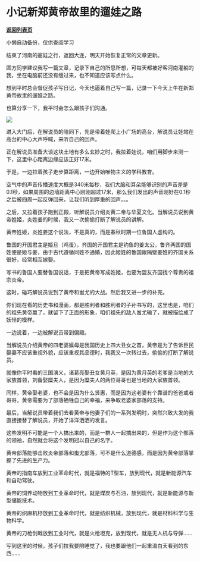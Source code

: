 # 小记新郑黄帝故里的遛娃之路

[**返回列表页**](/gzh/政事堂2019)

小懒自动备份，仅供查阅学习

结束了河南的遛娃之行，返回大连，明天开始恢复正常的文章更新。  

圆方同学建议我写一篇文章，记录下自己的所思所想，可每天都被好客河南灌躺的我，坐在电脑前还没有缓过来，也不知道应该写点什么。  

想到平时总会督促孩子写日记，今天也逼着自己写一篇，记录一下今天上午在新郑黄帝故里的遛娃之路。

也算分享一下，我平时会怎么跟孩子们沟通。  

![](https://mmbiz.qpic.cn/mmbiz_jpg/rxhS23yu8cMIFwsMYGxQOppTiccmBrQf4FTwjnLKu8f4yX7YibMm6F83poZS0poxeketIQ9iabT7aGKyBKwic0drrw/640?wx_fmt=jpeg)

进入大门后，在解说员的陪同下，先是带着娃爬上小广场的高台，解说员让娃站在高台的中心大声呼喊，来听自己的回声。  

正在解说员准备大谈这块土地有多么玄妙之时，我拉着娃说，咱们用脚步来测一下，这里中心距离边缘应该正好17米。

于是，一边拉着孩子走步算距离，一边开始唯物主义的学科教育。

空气中的声音传播速度大概是340米每秒，我们大脑和耳朵能够识别的声音差是0.1秒，如果周围的边墙距离中心刚刚超过17米，那么我们发出的声音刚好在0.1秒之后被四周一起反弹回来，让我们听到厚重的回声。。。

之后，又拉着孩子跑到正殿，听解说员介绍炎黄二帝与华夏文化。当解说员说到黄帝姓姬，炎姓姜的时候，我又一次偷偷打断了解说员的讲解。

黄帝姓姬，炎姓姜这个说法，不是真的，而是春秋时期一位鲁国人虚构的。

鲁国的开国君主是姬旦（鸡蛋），齐国的开国君主是钓鱼的姜太公，鲁齐两国的国姓便是姬与姜，由于古代遵循同姓不通婚，因此姬姓的鲁国跟隔壁姜姓的齐国关系很好，经常相互嫁娶。

写书的鲁国人要替鲁国说话，于是把黄帝写成姓姬，也要为盟友齐国找个尊贵的祖宗炎帝。

这时，碰巧解说员说到了黄帝和蚩尤的大战。然后我又进一步的补充。  

你们现在看的历史书和漫画，都是胜利者和胜利者的子孙书写的，这里也是，咱们的祖先黄帝赢了，就留下了正面的形象，咱们祖先的敌人蚩尤输了，就被描绘成了妖怪的模样。

一边说着，一边被解说员带到偏殿。

当解说员介绍黄帝的四老婆嫫母是我国历史上四大丑女之首，黄帝是为了告诉臣民娶妻不应该重视外貌，应该重视其品德时，我我又一次转过去，偷偷的打断了解说员。

就像你平时看的三国演义，诸葛亮娶丑女黄月英，是因为黄月英的老爹是当地的大家族首领，刘备娶糜夫人，是因为糜夫人的两位哥哥也是当地的大家族首领。

同样，黄帝娶老婆，也不会是因为什么贤惠，而是因为这老婆有个靠谱的爸爸或者哥哥，黄帝需要为了部落牺牲自己的幸福，来争取老婆家部落的支持。

最后，当解说员带着我们去看黄帝与他妻子们的一系列发明时，突然兴致大发的我直接接替了解说员，开始了洋洋洒洒的发言。  

这些发明不可能是一个人搞出来的，而是一群人一起搞出来的，但是作为这个部落的领袖，自然就会将这个发明冠以自己的名字。

黄帝部落能够击败炎帝部落和蚩尤部落，可不是什么道德感，而是因为黄帝部落掌握了先进的生产力。

黄帝的指南车放到工业革命时代，就是福特的T型车，放到现代，就是新能源汽车和自动驾驶。

黄帝的饲养动物放到工业革命时代，就是煤炭与石油，放到现代，就是新能源与新型储能技术。

黄帝的织麻机杼放到工业革命时代，就是纺织机械，放到现代，就是材料科学与生物科学。

黄帝的刀枪剑戟放到工业时代，就是火枪坦克，放到现代，就是无人机与导弹......

写到这里的时候，孩子们拉我要陪睡觉了，我也要跟他们一起重温白天看到的东西......

